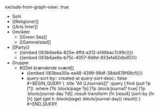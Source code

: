 exclude-from-graph-view:: true

- Sohl
- [[Religioner]]
- [[Arts linier]]
- Områder
	- [[Green Sea]]
	- [[Gammelstad]]
- [[Party]]
	- {{embed ((63b6ae8a-825e-4ffd-a312-a146bac7c99c))}}
	- {{embed ((63b6ae8a-b75c-4057-9d9d-933efa62dbd5))}}
- Grupper
	- #[[Det brændende sværd]]
		- {{embed ((63bea30a-ea48-4399-98df-38de878f68cf))}}
		- query-sort-by:: created-at
		  query-sort-desc:: false
		  #+BEGIN_QUERY
		  {
		  :title "All [[Journals]]"
		  :query [:find (pull ?p [*])
		  :where
		  [?b :block/page ?p]
		  [?p :block/journal? true]
		  [?p :block/journal-day ?d]]
		  :result-transform (fn [result]
		  (sort-by (fn [h]
		  (get (get h :block/page) :block/journal-day)) result))
		  }
		  #+END_QUERY